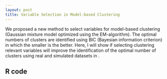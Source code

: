 ```yaml
---
layout: post
title: Variable Selection in Model-based Clustering
---
```


We proposed a new method to select variables for model-based clustering (Gaussian mixture model optimized using the EM-algorithm). The optimal numbers of clusters are identified using BIC (Bayesian information criterion) in which the smaller is the better. Here, I will show if selecting clustering relevant variables will improve the identification of the optimal number of clusters using real and simulated datasets in <R>.

## R code

